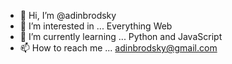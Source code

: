 - 👋 Hi, I’m @adinbrodsky
- 👀 I’m interested in ... Everything Web
- 🌱 I’m currently learning ... Python and JavaScript
- 📫 How to reach me ... adinbrodsky@gmail.com
